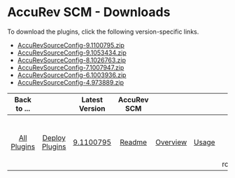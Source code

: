 
# AccuRev SCM - Downloads

To download the plugins, click the following version-specific links.
- [AccuRevSourceConfig-9.1100795.zip](https://raw.githubusercontent.com/UrbanCode/IBM-UCD-PLUGINS/main/files/AccuRevSourceConfig/AccuRevSourceConfig-9.1100795.zip)
- [AccuRevSourceConfig-9.1053434.zip](https://raw.githubusercontent.com/UrbanCode/IBM-UCD-PLUGINS/main/files/AccuRevSourceConfig/AccuRevSourceConfig-9.1053434.zip)
- [AccuRevSourceConfig-8.1026763.zip](https://raw.githubusercontent.com/UrbanCode/IBM-UCD-PLUGINS/main/files/AccuRevSourceConfig/AccuRevSourceConfig-8.1026763.zip)
- [AccuRevSourceConfig-7.1007947.zip](https://raw.githubusercontent.com/UrbanCode/IBM-UCD-PLUGINS/main/files/AccuRevSourceConfig/AccuRevSourceConfig-7.1007947.zip)
- [AccuRevSourceConfig-6.1003936.zip](https://raw.githubusercontent.com/UrbanCode/IBM-UCD-PLUGINS/main/files/AccuRevSourceConfig/AccuRevSourceConfig-6.1003936.zip)
- [AccuRevSourceConfig-4.973889.zip](https://raw.githubusercontent.com/UrbanCode/IBM-UCD-PLUGINS/main/files/AccuRevSourceConfig/AccuRevSourceConfig-4.973889.zip)

|Back to ...||Latest Version|AccuRev SCM ||||
| :---: | :---: | :---: | :---: | :---: | :---: | :---: |
|[All Plugins](../../index.md)|[Deploy Plugins](../README.md)|[9.1100795](https://raw.githubusercontent.com/UrbanCode/IBM-UCD-PLUGINS/main/files/AccuRevSourceConfig/AccuRevSourceConfig-9.1100795.zip)|[Readme](README.md)|[Overview](overview.md)|[Usage](usage.md)|[Steps and Roles](steps and roles.md)|
